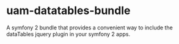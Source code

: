 uam-datatables-bundle
=====================

A symfony 2 bundle that provides a convenient way to include the dataTables jquery plugin in your symfony 2 apps.